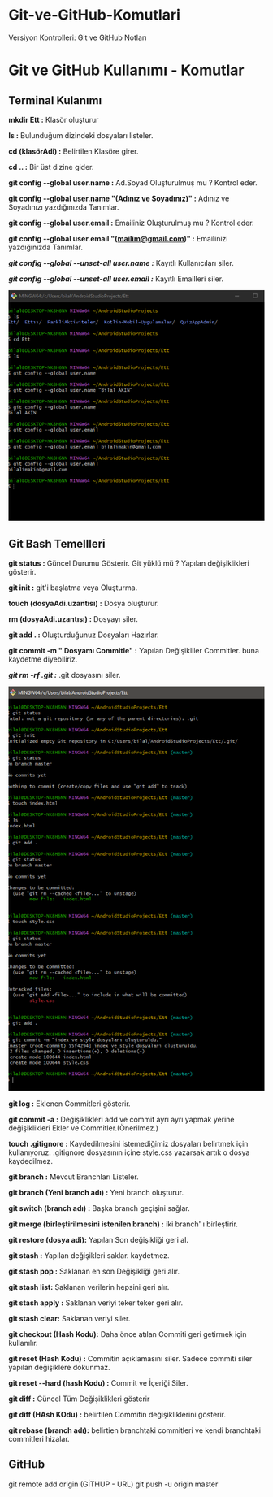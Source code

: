 # Git-ve-GitHub-Komutlari

Versiyon Kontrolleri: Git ve GitHub Notları


# Git ve GitHub Kullanımı - Komutlar

## Terminal Kulanımı

**mkdir Ett :** Klasör oluşturur

**ls :** Bulunduğum dizindeki dosyaları listeler.

**cd (klasörAdi) :** Belirtilen Klasöre girer.

**cd .. :** Bir üst dizine gider.

**git config --global user.name :** Ad.Soyad Oluşturulmuş mu ? Kontrol eder.

**git config --global user.name "(Adınız ve Soyadınız)" :** Adınız ve Soyadınızı yazdığınızda Tanımlar.

**git config --global user.email :** Emailiniz Oluşturulmuş mu ? Kontrol eder.

**git config --global user.email "(mailim@gmail.com)" :** Emailinizi yazdığınızda Tanımlar.

**_git config --global --unset-all user.name :_** Kayıtlı Kullanıcıları siler.

**_git config --global --unset-all user.email :_** Kayıtlı Emailleri siler.

![Git İkonu](img/git-1.png)


## Git Bash Temellleri

**git status :** Güncel Durumu Gösterir. Git yüklü mü ? Yapılan değişiklikleri gösterir.

**git init :** git'i başlatma veya Oluşturma.

**touch (dosyaAdi.uzantısı) :** Dosya oluşturur.

**rm (dosyaAdi.uzantısı) :** Dosyayı siler.

**git add . :** Oluşturduğunuz Dosyaları Hazırlar.

**git commit -m " Dosyamı Commitle" :** Yapılan Değişikliler Commitler. buna kaydetme diyebiliriz.

**_git rm -rf .git :_** .git dosyasını siler.

![Git İkonu](img/git-2.png)

**git log :** Eklenen Commitleri gösterir.

**git commit -a :** Değişiklikleri add ve commit ayrı ayrı yapmak yerine değişiklikleri Ekler ve Commitler.(Önerilmez.)

**touch .gitignore :** Kaydedilmesini istemediğimiz dosyaları belirtmek için kullanıyoruz. .gitignore dosyasının içine style.css yazarsak artık o dosya kaydedilmez.

**git branch :** Mevcut Branchları Listeler.

**git branch (Yeni branch adı) :** Yeni branch oluşturur.

**git switch (branch adı) :** Başka branch geçişini sağlar.

**git merge (birleştirilmesini istenilen branch) :** iki branch' ı birleştirir.

**git restore (dosya adi):** Yapılan Son değişikliği geri al.

**git stash :** Yapılan değişikleri saklar. kaydetmez.

**git stash pop :** Saklanan en son Değişikliği geri alır.

**git stash list:** Saklanan verilerin hepsini geri alır.

**git stash apply :** Saklanan veriyi teker teker geri alır.

**git stash clear:** Saklanan veriyi siler.

**git checkout (Hash Kodu):** Daha önce atılan Commiti geri getirmek için kullanılır.

**git reset (Hash Kodu) :** Commitin açıklamasını siler. Sadece commiti siler yapılan değişiklere dokunmaz.

**git reset --hard (hash Kodu) :** Commit ve İçeriği Siler.

**git diff :** Güncel Tüm Değişiklikleri gösterir

**git diff (HAsh KOdu) :** belirtilen Commitin değişikliklerini gösterir.

**git rebase (branch adı):** belirtien  branchtaki commitleri ve kendi branchtaki commitleri hizalar.


## GitHub

git remote add origin (GİTHUP - URL)
git push -u origin master


